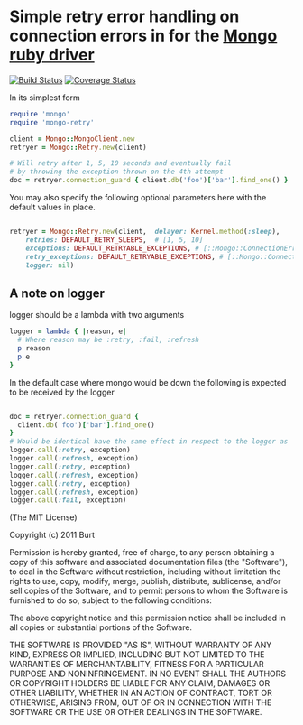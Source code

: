 # Simple retry error handling on connection errors in for the [Mongo ruby driver](https://github.com/mongodb/mongo-ruby-driver)

[![Build Status](https://travis-ci.org/burtcorp/mongo-retry.png?branch=master)](https://travis-ci.org/burtcorp/mongo-retry)
[![Coverage Status](https://coveralls.io/repos/burtcorp/mongo-retry/badge.png)](https://coveralls.io/r/burtcorp/mongo-retry)

In its simplest form
```ruby
require 'mongo'
require 'mongo-retry'

client = Mongo::MongoClient.new
retryer = Mongo::Retry.new(client)

# Will retry after 1, 5, 10 seconds and eventually fail
# by throwing the exception thrown on the 4th attempt
doc = retryer.connection_guard { client.db('foo')['bar'].find_one() }

```

You may also specify the following optional parameters here with the default values in place.

```ruby

retryer = Mongo::Retry.new(client,  delayer: Kernel.method(:sleep),
    retries: DEFAULT_RETRY_SLEEPS,  # [1, 5, 10]
    exceptions: DEFAULT_RETRYABLE_EXCEPTIONS, # [::Mongo::ConnectionError,::Mongo::ConnectionTimeoutError,::Mongo::ConnectionFailure,::Mongo::OperationTimeout]
    retry_exceptions: DEFAULT_RETRYABLE_EXCEPTIONS, # [::Mongo::ConnectionError,::Mongo::ConnectionTimeoutError,::Mongo::ConnectionFailure,::Mongo::OperationTimeout]
    logger: nil)

```

## A note on logger

logger should be a lambda with two arguments

```ruby
logger = lambda { |reason, e|
  # Where reason may be :retry, :fail, :refresh
  p reason
  p e
}
```

In the default case where mongo would be down the following is expected to be received by the logger

```ruby

doc = retryer.connection_guard {
  client.db('foo')['bar'].find_one()
}
# Would be identical have the same effect in respect to the logger as
logger.call(:retry, exception)
logger.call(:refresh, exception)
logger.call(:retry, exception)
logger.call(:refresh, exception)
logger.call(:retry, exception)
logger.call(:refresh, exception)
logger.call(:fail, exception)

```


(The MIT License)

Copyright (c) 2011 Burt

Permission is hereby granted, free of charge, to any person obtaining
a copy of this software and associated documentation files (the
"Software"), to deal in the Software without restriction, including
without limitation the rights to use, copy, modify, merge, publish,
distribute, sublicense, and/or sell copies of the Software, and to
permit persons to whom the Software is furnished to do so, subject to
the following conditions:

The above copyright notice and this permission notice shall be
included in all copies or substantial portions of the Software.

THE SOFTWARE IS PROVIDED "AS IS", WITHOUT WARRANTY OF ANY KIND,
EXPRESS OR IMPLIED, INCLUDING BUT NOT LIMITED TO THE WARRANTIES OF
MERCHANTABILITY, FITNESS FOR A PARTICULAR PURPOSE AND NONINFRINGEMENT.
IN NO EVENT SHALL THE AUTHORS OR COPYRIGHT HOLDERS BE LIABLE FOR ANY
CLAIM, DAMAGES OR OTHER LIABILITY, WHETHER IN AN ACTION OF CONTRACT,
TORT OR OTHERWISE, ARISING FROM, OUT OF OR IN CONNECTION WITH THE
SOFTWARE OR THE USE OR OTHER DEALINGS IN THE SOFTWARE.
